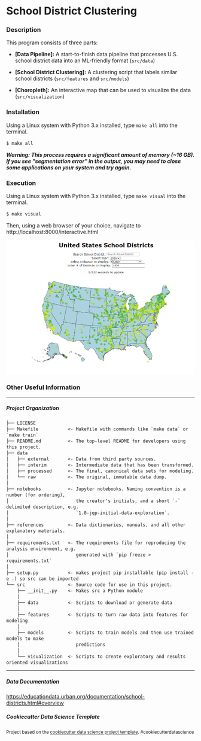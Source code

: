 # School District Clustering

### Description

This program consists of three parts:

* **[Data Pipeline]:** A start-to-finish data pipeline that processes U.S. school district data into an ML-friendly format (`src/data`)

* **[School District Clustering]:** A clustering script that labels similar school districts (`src/features` and `src/models`)

* **[Choropleth]:** An interactive map that can be used to visualize the data (`src/visualization`)


### Installation

Using a Linux system with Python 3.x installed, type `make all` into the terminal.

```bash
$ make all
```

***Warning: This process requires a significant amount of memory (~16 GB). If you see "segmentation error" in the output, you may need to close some applications on your system and try again.***

### Execution

Using a Linux system with Python 3.x installed, type `make visual` into the terminal.

```bash
$ make visual
```

Then, using a web browser of your choice, navigate to http://localhost:8000/interactive.html

![Visual of Web App](references/map.PNG)


### Other Useful Information

--------
##### Project Organization

    ├── LICENSE
    ├── Makefile           <- Makefile with commands like `make data` or `make train`
    ├── README.md          <- The top-level README for developers using this project.
    ├── data
    │   ├── external       <- Data from third party sources.
    │   ├── interim        <- Intermediate data that has been transformed.
    │   ├── processed      <- The final, canonical data sets for modeling.
    │   └── raw            <- The original, immutable data dump.
    │
    ├── notebooks          <- Jupyter notebooks. Naming convention is a number (for ordering),
    │                         the creator's initials, and a short `-` delimited description, e.g.
    │                         `1.0-jqp-initial-data-exploration`.
    │
    ├── references         <- Data dictionaries, manuals, and all other explanatory materials.
    │
    ├── requirements.txt   <- The requirements file for reproducing the analysis environment, e.g.
    │                         generated with `pip freeze > requirements.txt`
    │
    ├── setup.py           <- makes project pip installable (pip install -e .) so src can be imported
    └── src                <- Source code for use in this project.
        ├── __init__.py    <- Makes src a Python module
        │
        ├── data           <- Scripts to download or generate data
        │
        ├── features       <- Scripts to turn raw data into features for modeling
        │
        ├── models         <- Scripts to train models and then use trained models to make
        │                     predictions
        │
        └── visualization  <- Scripts to create exploratory and results oriented visualizations


--------


##### Data Documentation

https://educationdata.urban.org/documentation/school-districts.html#overview


##### Cookiecutter Data Science Template

<p><small>Project based on the <a target="_blank" href="https://drivendata.github.io/cookiecutter-data-science/">cookiecutter data science project template</a>. #cookiecutterdatascience</small></p>
